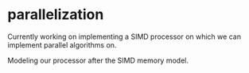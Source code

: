 # parallelization

Currently working on implementing a SIMD processor on which we can implement parallel algorithms on.

Modeling our processor after the SIMD memory model.